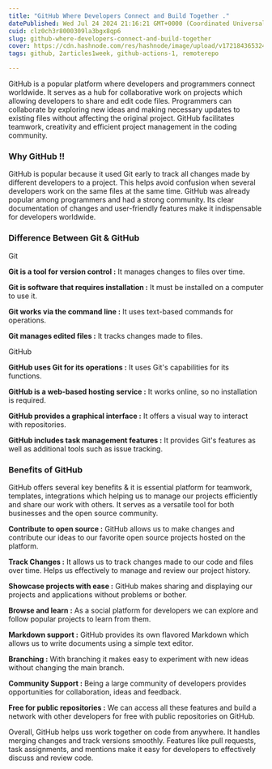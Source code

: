 ```yaml
---
title: "GitHub Where Developers Connect and Build Together ."
datePublished: Wed Jul 24 2024 21:16:21 GMT+0000 (Coordinated Universal Time)
cuid: clz0ch3r8000309la3bgx8qp6
slug: github-where-developers-connect-and-build-together
cover: https://cdn.hashnode.com/res/hashnode/image/upload/v1721843653242/8eef73bc-5cbb-45f6-87c5-2d623724bf78.jpeg
tags: github, 2articles1week, github-actions-1, remoterepo

---
```


GitHub is a popular platform where developers and programmers connect worldwide. It serves as a hub for collaborative work on projects which allowing developers to share and edit code files. Programmers can collaborate by exploring new ideas and making necessary updates to existing files without affecting the original project. GitHub facilitates teamwork, creativity and efficient project management in the coding community.

### Why GitHub !!

GitHub is popular because it used Git early to track all changes made by different developers to a project. This helps avoid confusion when several developers work on the same files at the same time. GitHub was already popular among programmers and had a strong community. Its clear documentation of changes and user-friendly features make it indispensable for developers worldwide.

### Difference Between Git & GitHub

Git

**Git is a tool for version control :** It manages changes to files over time.

**Git is software that requires installation :** It must be installed on a computer to use it.

**Git works via the command line :** It uses text-based commands for operations.

**Git manages edited files :** It tracks changes made to files.

GitHub

**GitHub uses Git for its operations :** It uses Git's capabilities for its functions.

**GitHub is a web-based hosting service :** It works online, so no installation is required.

**GitHub provides a graphical interface :** It offers a visual way to interact with repositories.

**GitHub includes task management features :** It provides Git's features as well as additional tools such as issue tracking.

### Benefits of GitHub

GitHub offers several key benefits & it is essential platform for teamwork, templates, integrations which helping us to manage our projects efficiently and share our work with others. It serves as a versatile tool for both businesses and the open source community.

**Contribute to open source :** GitHub allows us to make changes and contribute our ideas to our favorite open source projects hosted on the platform.

**Track Changes :** It allows us to track changes made to our code and files over time. Helps us effectively to manage and review our project history.

**Showcase projects with ease :** GitHub makes sharing and displaying our projects and applications without problems or bother.

**Browse and learn :** As a social platform for developers we can explore and follow popular projects to learn from them.

**Markdown support :** GitHub provides its own flavored Markdown which allows us to write documents using a simple text editor.

**Branching :** With branching it makes easy to experiment with new ideas without changing the main branch.

**Community Support :** Being a large community of developers provides opportunities for collaboration, ideas and feedback.

**Free for public repositories :** We can access all these features and build a network with other developers for free with public repositories on GitHub.

Overall, GitHub helps uss work together on code from anywhere. It handles merging changes and track versions smoothly. Features like pull requests, task assignments, and mentions make it easy for developers to effectively discuss and review code.